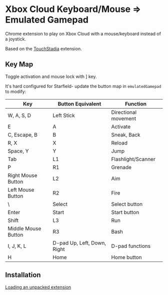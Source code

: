 # Xbox Cloud Keyboard/Mouse => Emulated Gamepad

Chrome extension to play on Xbox Cloud with a mouse/keyboard instead of a joystick.

Based on the [TouchStadia](https://chromewebstore.google.com/detail/touchstadia/kdkboloommjpbahkdlhengbghlhcejaj) extension.

## Key Map

Toggle activation and mouse lock with ] key.

It's hard configured for Starfield- update the button map in `emulatedGamepad` to modify:

| Key                 | Button Equivalent | Function                           |
|---------------------|-------------------|-----------------------------------|
| W, A, S, D          | Left Stick        | Directional movement               |
| E                   | A                 | Activate                           |
| C, Escape, B        | B                 | Sneak, Back                        |
| R, X                | X                 | Reload                             |
| Space, Y            | Y                 | Jump                               |
| Tab                 | L1                | Flashlight/Scanner                 |
| P                   | R1                | Grenade                            |
| Right Mouse Button  | L2                | Aim                                |
| Left Mouse Button   | R2                | Fire                               |
| \                   | Select            | Select button                      |
| Enter               | Start             | Start button                       |
| Shift               | L3                | Run                                |
| Middle Mouse Button | R3                | Bash                               |
| I, J, K, L          | D-pad Up, Left, Down, Right | D-pad functions   |
| H                   | Home              | Home button                        |

## Installation

[Loading an unpacked extension](https://developer.chrome.com/docs/extensions/mv3/getstarted/development-basics/#load-unpacked)
